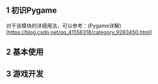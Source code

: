 ## 1 初识Pygame

对于该模块的详细用法，可以参考：(Pygame详解)[https://blog.csdn.net/qq_41556318/category_9283450.html]


## 2 基本使用



## 3 游戏开发


